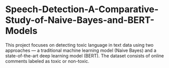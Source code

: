 # Speech-Detection-A-Comparative-Study-of-Naive-Bayes-and-BERT-Models
This project focuses on detecting toxic language in text data using two approaches — a traditional machine learning model (Naive Bayes) and a state-of-the-art deep learning model (BERT). The dataset consists of online comments labeled as toxic or non-toxic.
